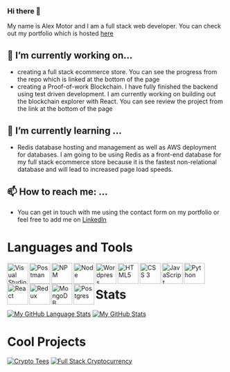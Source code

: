 ### Hi there 👋

My name is Alex Motor and I am a full stack web developer. You can check out my portfolio which is hosted [here](https://portfolio-86140.web.app/)

## 🔭 I’m currently working on...
- creating a full stack ecommerce store. You can see the progress from the repo which is linked at the bottom of the page
- creating a Proof-of-work Blockchain. I have fully finished the backend using test driven development. 
I am currently working on building 
out the blockchain explorer with React. You can see review the project from the link at the 
bottom of the page

## 🌱 I’m currently learning ...
- Redis database hosting and management as well as AWS deployment for databases. I am going to be using Redis as a front-end database for my full stack ecommerce store because it is the fastest non-relational database and will lead to increased page load speeds. 

 ## 📫 How to reach me: ...
 - You can get in touch with me using the contact form on my portfolio or feel free to 
 add me on [LinkedIn](https://www.linkedin.com/in/alex-motor-324b9792/)
 
 # Languages and Tools
<img align="left" alt="Visual Studio Code" width="48px" src="https://img.icons8.com/color/48/000000/visual-studio-code-2019.png" />
<img align="left" alt="Postman" width="48px" src="https://img.icons8.com/dusk/64/000000/postman-api.png" />
<img align="left" alt="NPM" width="48px" src="https://img.icons8.com/color/48/000000/npm.png" />
<img align="left" alt="Node" width="48px" src="https://img.icons8.com/color/48/000000/nodejs.png" />
<img img align="left" alt="Wordpress" width="48px" src="https://img.icons8.com/color/48/000000/wordpress.png" />
<img align="left" alt="HTML5" width="48px" src="https://img.icons8.com/color/48/000000/html-filetype--v2.png" />
<img align="left" alt="CSS 3" width="48px" src="https://img.icons8.com/color/48/000000/css3.png" />
<img align="left" alt="JavaScript" width="48px" src="https://img.icons8.com/color/48/000000/javascript--v2.png" />
<img align="left" alt="Python" width="48px" src="https://img.icons8.com/color/48/000000/python--v2.png" />
<img align="left" alt="React" width="48px" src="https://img.icons8.com/ultraviolet/40/000000/react--v2.png" />
<img align="left" alt="Redux" width="48px" src="https://img.icons8.com/color/48/000000/redux.png" />
<img align="left" alt="MongoDB" width="48px" src="https://img.icons8.com/color/48/000000/mongodb.png" />
<img align="left" alt="Postgres" width="48px" src="https://img.icons8.com/color/48/000000/postgreesql.png" />
<br />

 
# Stats
[![My GitHub Language Stats](https://github-readme-stats.vercel.app/api/top-langs/?username=amotor-AM&langs_count=5&theme=gotham&layout=compact)]()
[![My GitHub Stats](https://github-readme-stats.vercel.app/api/?username=amotor-AM&count_private=true&theme=gotham&showicons=true&hide=issues)]()

# Cool Projects
[![Crypto Tees](https://github-readme-stats.vercel.app/api/pin/?username=amotor-AM&repo=crypto-tees)](https://github.com/amotor-AM/crypto-tees)
[![Full Stack Cryptocurrency](https://github-readme-stats.vercel.app/api/pin/?username=amotor-AM&repo=Full-Stack-Cryptocurrency)](https://github.com/amotor-AM/Full-Stack-Cryptocurrency)


<!--
**amotor-AM/amotor-AM** is a ✨ _special_ ✨ repository because its `README.md` (this file) appears on your GitHub profile.

Here are some ideas to get you started:

- 🔭 I’m currently working on ...
- 🌱 I’m currently learning ...
- 👯 I’m looking to collaborate on ...
- 🤔 I’m looking for help with ...
- 💬 Ask me about ...
- 📫 How to reach me: ...
- 😄 Pronouns: ...
- ⚡ Fun fact: ...
-->
